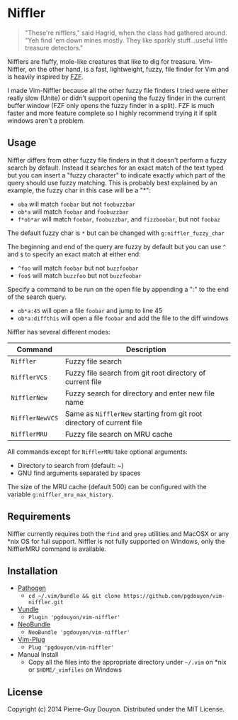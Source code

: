 Niffler
=======

> "These're nifflers," said Hagrid, when the class had gathered around.  "Yeh
> find 'em down mines mostly.  They like sparkly stuff...useful little
> treasure detectors."

Nifflers are fluffy, mole-like creatures that like to dig for treasure.
Vim-Niffler, on the other hand, is a fast, lightweight, fuzzy, file finder for
Vim and is heavily inspired by [FZF][].

I made Vim-Niffler because all the other fuzzy file finders I tried were either
really slow (Unite) or didn't support opening the fuzzy finder in the current
buffer window (FZF only opens the fuzzy finder in a split).  FZF is much faster
and more feature complete so I highly recommend trying it if split windows
aren't a problem.


Usage
-----

Niffler differs from other fuzzy file finders in that it doesn't perform a fuzzy
search by default.  Instead it searches for an exact match of the text typed but
you can insert a "fuzzy character" to indicate exactly which part of the query
should use fuzzy matching.  This is probably best explained by an example, the
fuzzy char in this case will be a "\*":

* `oba` will match `foobar` but not `foobuzzbar`
* `ob*a` will match `foobar` and `foobuzzbar`
* `f*ob*ar` will match `foobar`, `foobuzzbar`, and `fizzboobar`, but not `foobaz`

The default fuzzy char is `*` but can be changed with `g:niffler_fuzzy_char`

The beginning and end of the query are fuzzy by default but you can use `^` and
`$` to specify an exact match at either end:

* `^foo` will match `foobar` but not `buzzfoobar`
* `foo$` will match `buzzfoo` but not `buzzfoobar`

Specify a command to be run on the open file by appending a ":<CMD>" to the end
of the search query.

* `ob*a:45` will open a file `foobar` and jump to line 45
* `ob*a:diffthis` will open a file `foobar` and add the file to the diff windows

Niffler has several different modes:

| Command         | Description                                                           |
| --------------- | --------------------------------------------------------------------- |
| `Niffler`       | Fuzzy file search                                                     |
| `NifflerVCS`    | Fuzzy file search from git root directory of current file             |
| `NifflerNew`    | Fuzzy search for directory and enter new file name                    |
| `NifflerNewVCS` | Same as `NifflerNew` starting from git root directory of current file |
| `NifflerMRU`    | Fuzzy file search on MRU cache                                        |

All commands except for `NifflerMRU` take optional arguments:

* Directory to search from (default: ~)
* GNU find arguments separated by spaces

The size of the MRU cache (default 500) can be configured with the variable
`g:niffler_mru_max_history`.


Requirements
------------

Niffler currently requires both the `find` and `grep` utilities and MacOSX or
any \*nix OS for full support.  Niffler is not fully supported on Windows, only
the NifflerMRU command is available.


Installation
------------

* [Pathogen][]
    * `cd ~/.vim/bundle && git clone https://github.com/pgdouyon/vim-niffler.git`
* [Vundle][]
    * `Plugin 'pgdouyon/vim-niffler'`
* [NeoBundle][]
    * `NeoBundle 'pgdouyon/vim-niffler'`
* [Vim-Plug][]
    * `Plug 'pgdouyon/vim-niffler'`
* Manual Install
    * Copy all the files into the appropriate directory under `~/.vim` on \*nix or
      `$HOME/_vimfiles` on Windows


License
-------

Copyright (c) 2014 Pierre-Guy Douyon.  Distributed under the MIT License.


[FZF]: https://github.com/junegunn/fzf
[Pathogen]: https://github.com/tpope/vim-pathogen
[Vundle]: https://github.com/gmarik/Vundle.vim
[NeoBundle]: https://github.com/Shougo/neobundle.vim
[Vim-Plug]: https://github.com/junegunn/vim-plug
